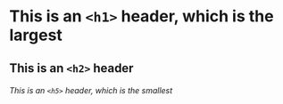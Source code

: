 # This is an `<h1>` header, which is the largest

## This is an `<h2>` header

###### This is an `<h5>` header, which is the smallest
